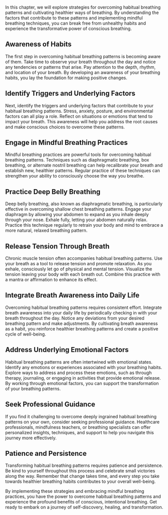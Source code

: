 
In this chapter, we will explore strategies for overcoming habitual breathing patterns and cultivating healthier ways of breathing. By understanding the factors that contribute to these patterns and implementing mindful breathing techniques, you can break free from unhealthy habits and experience the transformative power of conscious breathing.

**Awareness of Habits**
-----------------------

The first step in overcoming habitual breathing patterns is becoming aware of them. Take time to observe your breath throughout the day and notice any tendencies or patterns that arise. Pay attention to the depth, rhythm, and location of your breath. By developing an awareness of your breathing habits, you lay the foundation for making positive changes.

**Identify Triggers and Underlying Factors**
--------------------------------------------

Next, identify the triggers and underlying factors that contribute to your habitual breathing patterns. Stress, anxiety, posture, and environmental factors can all play a role. Reflect on situations or emotions that tend to impact your breath. This awareness will help you address the root causes and make conscious choices to overcome these patterns.

**Engage in Mindful Breathing Practices**
-----------------------------------------

Mindful breathing practices are powerful tools for overcoming habitual breathing patterns. Techniques such as diaphragmatic breathing, box breathing, or alternate nostril breathing can help recalibrate your breath and establish new, healthier patterns. Regular practice of these techniques can strengthen your ability to consciously choose the way you breathe.

**Practice Deep Belly Breathing**
---------------------------------

Deep belly breathing, also known as diaphragmatic breathing, is particularly effective in overcoming shallow chest breathing patterns. Engage your diaphragm by allowing your abdomen to expand as you inhale deeply through your nose. Exhale fully, letting your abdomen naturally relax. Practice this technique regularly to retrain your body and mind to embrace a more natural, relaxed breathing pattern.

**Release Tension Through Breath**
----------------------------------

Chronic muscle tension often accompanies habitual breathing patterns. Use your breath as a tool to release tension and promote relaxation. As you exhale, consciously let go of physical and mental tension. Visualize the tension leaving your body with each breath out. Combine this practice with a mantra or affirmation to enhance its effect.

**Integrate Breath Awareness into Daily Life**
----------------------------------------------

Overcoming habitual breathing patterns requires consistent effort. Integrate breath awareness into your daily life by periodically checking in with your breath throughout the day. Notice any deviations from your desired breathing pattern and make adjustments. By cultivating breath awareness as a habit, you reinforce healthier breathing patterns and create a positive cycle of well-being.

**Address Underlying Emotional Factors**
----------------------------------------

Habitual breathing patterns are often intertwined with emotional states. Identify any emotions or experiences associated with your breathing habits. Explore ways to address and process these emotions, such as through therapy, journaling, or engaging in activities that provide emotional release. By working through emotional factors, you can support the transformation of your breathing patterns.

**Seek Professional Guidance**
------------------------------

If you find it challenging to overcome deeply ingrained habitual breathing patterns on your own, consider seeking professional guidance. Healthcare professionals, mindfulness teachers, or breathing specialists can offer personalized insights, techniques, and support to help you navigate this journey more effectively.

**Patience and Persistence**
----------------------------

Transforming habitual breathing patterns requires patience and persistence. Be kind to yourself throughout this process and celebrate small victories along the way. Remember that change takes time, and every step you take towards healthier breathing habits contributes to your overall well-being.

By implementing these strategies and embracing mindful breathing practices, you have the power to overcome habitual breathing patterns and experience the profound benefits of conscious, intentional breathing. Get ready to embark on a journey of self-discovery, healing, and transformation.
